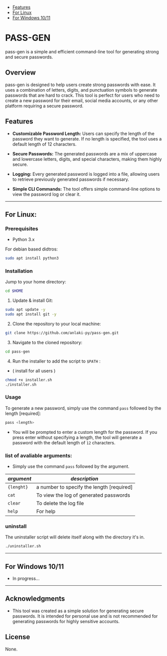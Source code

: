 - [Features](#features)
- [For Linux](#for-linux)
- [For Windows 10/11](#for-windows-1011)

# PASS-GEN

pass-gen is a simple and efficient command-line tool for generating strong and secure passwords.

## Overview

pass-gen is designed to help users create strong passwords with ease. It uses a combination of letters, digits, and punctuation symbols to generate passwords that are hard to crack. This tool is perfect for users who need to create a new password for their email, social media accounts, or any other platform requiring a secure password.

## Features

- **Customizable Password Length:** 
  Users can specify the length of the password they want to generate. If no length is specified, the tool uses a default length of 12 characters.

- **Secure Passwords:**
  The generated passwords are a mix of uppercase and lowercase letters, digits, and special characters, making them highly secure.

- **Logging:**
  Every generated password is logged into a file, allowing users to retrieve previously generated passwords if necessary.

- **Simple CLI Commands:**
  The tool offers simple command-line options to view the password log or clear it.

------

## For Linux:

### Prerequisites

- Python 3.x

For debian based didtros:

```bash
sudo apt install python3
```

### Installation

Jump to your home directory:

```bash
cd $HOME
```

1. Update & install Git:

```bash
sudo apt update -y
sudo apt install git -y
```

2. Clone the repository to your local machine:

```bash
git clone https://github.com/anlaki-py/pass-gen.git
```

3. Navigate to the cloned repository:

```bash
cd pass-gen
```

4. Run the installer to add the script to `$PATH` :
- ( install for all users )

```bash
chmod +x installer.sh
./installer.sh
```

### Usage

To generate a new password, simply use the 
command `pass` followed by the length [required]:

```bash
pass <length>
```

- You will be prompted to enter a custom length for the password. If you press enter without specifying a length, the tool will generate a password with the default length of `12` characters.

### list of avaliable arguments:

- Simply use the command `pass` followed by the argument. 


| _argument_ | _description_                             |
| ----       | ----                                      |
| `{lenght}` | a number to specify the length [required] |
| `cat`      | To view the log of generated passwords    |
| `clear`    | To delete the log file                    |
| `help`     | For  help                                 |


### uninstall
The uninstaller script will delete itself along with the directory it's in.

```bash
./uninstaller.sh
```

------

## For Windows 10/11
- In progress...
 
------

## Acknowledgments

- This tool was created as a simple solution for generating secure passwords. It is intended for personal use and is not recommended for generating passwords for highly sensitive accounts.
 
## License
None.
